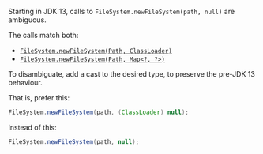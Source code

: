 Starting in JDK 13, calls to `FileSystem.newFileSystem(path, null)` are
ambiguous.

The calls match both:

*   [`FileSystem.newFileSystem(Path, ClassLoader)`](https://docs.oracle.com/en/java/javase/13/docs/api/java.base/java/nio/file/FileSystems.html#newFileSystem\(java.nio.file.Path,java.lang.ClassLoader\))
*   [`FileSystem.newFileSystem(Path, Map<?, ?>)`](https://docs.oracle.com/en/java/javase/13/docs/api/java.base/java/nio/file/FileSystems.html#newFileSystem\(java.nio.file.Path,java.util.Map\))

To disambiguate, add a cast to the desired type, to preserve the pre-JDK 13
behaviour.

That is, prefer this:

```java
FileSystem.newFileSystem(path, (ClassLoader) null);
```

Instead of this:

```java
FileSystem.newFileSystem(path, null);
```
